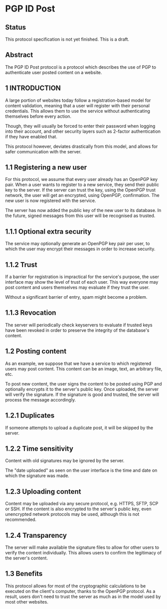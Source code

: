 PGP ID Post
===========

Status
------

This protocol specification is not yet finished. This is a draft.

Abstract
--------

The PGP ID Post protocol is a protocol which describes the use of PGP to
authenticate user posted content on a website.

1 INTRODUCTION
---------------

A large portion of websites today follow a registration-based model for
content validation, meaning that a user will register with their personal
credentials. This allows them to use the service without authenticating
themselves before every action.

Though, they will usually be forced to enter their password when logging into
their account, and other security layers such as 2-factor authentication if they
have enabled that.

This protocol however, deviates drastically from this model, and allows
for safer communication with the server.

1.1 Registering a new user
--------------------------

For this protocol, we assume that every user already has an OpenPGP key pair.
When a user wants to register to a new service, they send their public key
to the server. If the server can trust the key, using the OpenPGP trust
network, the user will get an encrypted, using OpenPGP, confirmation. The
new user is now registered with the service.

The server has now added the public key of the new user to its database. In
the future, signed messages from this user will be recognised as trusted.

1.1.1 Optional extra security
-----------------------------

The service may optionally generate an OpenPGP key pair per user, to which
the user may encrypt their messages in order to increase security.

1.1.2 Trust
-----------

If a barrier for registration is impractical for the service's purpose,
the user interface may show the level of trust of each user. This way
everyone may post content and users themselves may evaluate if they trust
the user.

Without a significant barrier of entry, spam might become a problem.

1.1.3 Revocation
----------------

The server will periodically check keyservers to evaluate if trusted keys
have been revoked in order to preserve the integrity of the database's
content.

1.2 Posting content
-------------------

As an example, we suppose that we have a service to which registered users
may post content. This content can be an image, text, an arbitrary file, etc.

To post new content, the user signs the content to be posted using PGP and
optionally encrypts it to the server's public key. Once uploaded, the server
will verify the signature. If the signature is good and trusted, the server
will process the message accordingly.

1.2.1 Duplicates
----------------

If someone attempts to upload a duplicate post, it will be skipped by the
server.

1.2.2 Time sensitivity
----------------------

Content with old signatures may be ignored by the server.

The "date uploaded" as seen on the user interface is the time and date on
which the signature was made.

1.2.3 Uploading content
-----------------------

Content may be uploaded via any secure protocol, e.g. HTTPS, SFTP, SCP or SSH.
If the content is also encrypted to the server's public key, even unencrypted
network protocols may be used, although this is not recommended.

1.2.4 Transparency
------------------

The server will make available the signature files to allow for other users
to verify the content individually. This allows users to confirm the
legitimacy of the server's content.

1.3 Benefits
------------

This protocol allows for most of the cryptographic calculations to be
executed on the client's computer, thanks to the OpenPGP protocol. As a
result, users don't need to trust the server as much as in the model
used by most other websites.
